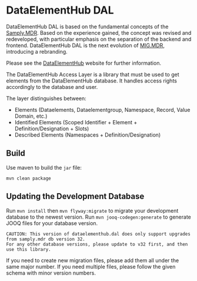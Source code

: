 # DataElementHub DAL

DataElementHub DAL is based on the fundamental concepts of the [Samply.MDR](https://bitbucket.org/medicalinformatics/mig.samply.mdr.gui).
Based on the experience gained, the concept was revised and redeveloped, with particular emphasis on
the separation of the backend and frontend.
DataElementHub DAL is the next evolution of [MIG.MDR](https://github.com/mig-frankfurt/mdr.dal), introducing
a rebranding.

Please see the [DataElementHub](https://dataelementhub.de/) website for further information.

The DataElementHub Access Layer is a library that must be used to get elements from the DataElementHub database.
It handles access rights accordingly to the database and user.


The layer distinguishes between:

- Elements (Dataelements, Dataelementgroup, Namespace, Record, Value Domain, etc.)
- Identified Elements (Scoped Identifier + Element + Definition/Designation + Slots)
- Described Elements (Namespaces + Definition/Designation)


## Build

Use maven to build the `jar` file:

```
mvn clean package
```


## Updating the Development Database

Run `mvn install` then `mvn flyway:migrate` to migrate your development database to the newest version.
Run `mvn jooq-codegen:generate` to generate JOOQ files for your database version.

```
CAUTION: This version of dataelementhub.dal does only support upgrades from samply.mdr db version 32.
For any other database versions, please update to v32 first, and then use this library.
```

If you need to create new migration files, please add them all under the same major number. If you 
need multiple files, please follow the given schema with minor version numbers.